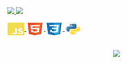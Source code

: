  <div align="left">
  <a href="https://github.com/aloneinthecityy">
  <img height="180em" src="https://github-readme-stats.vercel.app/api?username=aloneinthecityy&show_icons=true&theme=dracula&include_all_commits=true&count_private=true"/>
  <img height="180em" src="https://github-readme-stats.vercel.app/api/top-langs/?username=aloneinthecityy&layout=compact&langs_count=7&theme=dracula"/>
   <br>
   <br>
   <img align="center" alt="js" height="30" width="40" src="https://raw.githubusercontent.com/devicons/devicon/master/icons/javascript/javascript-plain.svg">
   <img align="center" alt="HTML" height="30" width="40" src="https://raw.githubusercontent.com/devicons/devicon/master/icons/html5/html5-original.svg">
  <img align="center" alt="CSS" height="30" width="40" src="https://raw.githubusercontent.com/devicons/devicon/master/icons/css3/css3-original.svg">
  <img align="center" alt="Python" height="30" width="40" src="https://raw.githubusercontent.com/devicons/devicon/master/icons/python/python-original.svg">
</div>
     
  <br>
 <br>
 
<div align="center"> 
   <!--  <img height="230" src="https://66.media.tumblr.com/a00cc49f7c02b11f7178e6e4cbbd6814/tumblr_n2puczFoqe1ruoznzo1_500.gif">   !-->
 <img src="https://encrypted-tbn0.gstatic.com/images?q=tbn:ANd9GcSKDvgk18YFPsdqQHfqiOAGHAIne6Mbf62gtQ&usqp=CAU">
</div>
 
